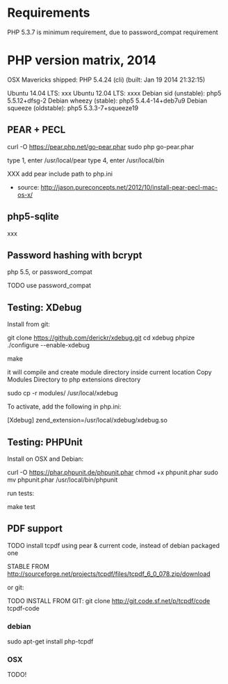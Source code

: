 # Requirements

PHP 5.3.7 is minimum requirement, due to password_compat requirement

# PHP version matrix, 2014

OSX Mavericks shipped: PHP 5.4.24 (cli) (built: Jan 19 2014 21:32:15)

Ubuntu 14.04 LTS:          xxx
Ubuntu 12.04 LTS:          xxxx
Debian sid (unstable):        php5 5.5.12+dfsg-2
Debian wheezy (stable):       php5 5.4.4-14+deb7u9
Debian squeeze (oldstable):   php5 5.3.3-7+squeeze19

## PEAR + PECL

  curl -O https://pear.php.net/go-pear.phar
  sudo php go-pear.phar

  type 1, enter /usr/local/pear
  type 4, enter /usr/local/bin

XXX add pear include path to php.ini

  * source: http://jason.pureconcepts.net/2012/10/install-pear-pecl-mac-os-x/




## php5-sqlite

  xxx




## Password hashing with bcrypt

  php 5.5, or password_compat

  TODO use password_compat







## Testing: XDebug

Install from git:

  git clone https://github.com/derickr/xdebug.git
  cd xdebug
  phpize
  ./configure --enable-xdebug

  make

it will compile and create module directory inside current location
Copy Modules Directory to php extensions directory

  sudo cp -r modules/  /usr/local/xdebug

To activate, add the following in php.ini:


  [Xdebug]
  zend_extension=/usr/local/xdebug/xdebug.so


## Testing: PHPUnit

Install on OSX and Debian:

  curl -O https://phar.phpunit.de/phpunit.phar
  chmod +x phpunit.phar
  sudo mv phpunit.phar /usr/local/bin/phpunit


run tests:

  make test





## PDF support

TODO install tcpdf using pear & current code, instead of debian packaged one


STABLE FROM http://sourceforge.net/projects/tcpdf/files/tcpdf_6_0_078.zip/download

or git:

 TODO INSTALL FROM GIT:   git clone http://git.code.sf.net/p/tcpdf/code tcpdf-code

### debian

  sudo apt-get install php-tcpdf


### OSX

  TODO!
